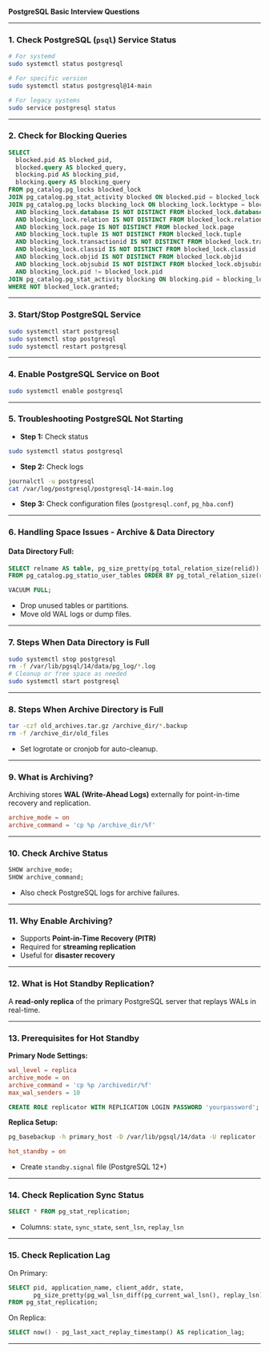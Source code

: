 **PostgreSQL Basic Interview Questions**

---

### 1. Check PostgreSQL (`psql`) Service Status

```bash
# For systemd
sudo systemctl status postgresql

# For specific version
sudo systemctl status postgresql@14-main

# For legacy systems
sudo service postgresql status
```

---

### 2. Check for Blocking Queries

```sql
SELECT
  blocked.pid AS blocked_pid,
  blocked.query AS blocked_query,
  blocking.pid AS blocking_pid,
  blocking.query AS blocking_query
FROM pg_catalog.pg_locks blocked_lock
JOIN pg_catalog.pg_stat_activity blocked ON blocked.pid = blocked_lock.pid
JOIN pg_catalog.pg_locks blocking_lock ON blocking_lock.locktype = blocked_lock.locktype
  AND blocking_lock.database IS NOT DISTINCT FROM blocked_lock.database
  AND blocking_lock.relation IS NOT DISTINCT FROM blocked_lock.relation
  AND blocking_lock.page IS NOT DISTINCT FROM blocked_lock.page
  AND blocking_lock.tuple IS NOT DISTINCT FROM blocked_lock.tuple
  AND blocking_lock.transactionid IS NOT DISTINCT FROM blocked_lock.transactionid
  AND blocking_lock.classid IS NOT DISTINCT FROM blocked_lock.classid
  AND blocking_lock.objid IS NOT DISTINCT FROM blocked_lock.objid
  AND blocking_lock.objsubid IS NOT DISTINCT FROM blocked_lock.objsubid
  AND blocking_lock.pid != blocked_lock.pid
JOIN pg_catalog.pg_stat_activity blocking ON blocking.pid = blocking_lock.pid
WHERE NOT blocked_lock.granted;
```

---

### 3. Start/Stop PostgreSQL Service

```bash
sudo systemctl start postgresql
sudo systemctl stop postgresql
sudo systemctl restart postgresql
```

---

### 4. Enable PostgreSQL Service on Boot

```bash
sudo systemctl enable postgresql
```

---

### 5. Troubleshooting PostgreSQL Not Starting

* **Step 1:** Check status

```bash
sudo systemctl status postgresql
```

* **Step 2:** Check logs

```bash
journalctl -u postgresql
cat /var/log/postgresql/postgresql-14-main.log
```

* **Step 3:** Check configuration files (`postgresql.conf`, `pg_hba.conf`)

---

### 6. Handling Space Issues - Archive & Data Directory

#### Data Directory Full:

```sql
SELECT relname AS table, pg_size_pretty(pg_total_relation_size(relid)) AS size
FROM pg_catalog.pg_statio_user_tables ORDER BY pg_total_relation_size(relid) DESC LIMIT 10;
```

```sql
VACUUM FULL;
```

* Drop unused tables or partitions.
* Move old WAL logs or dump files.

---

### 7. Steps When Data Directory is Full

```bash
sudo systemctl stop postgresql
rm -f /var/lib/pgsql/14/data/pg_log/*.log
# Cleanup or free space as needed
sudo systemctl start postgresql
```

---

### 8. Steps When Archive Directory is Full

```bash
tar -czf old_archives.tar.gz /archive_dir/*.backup
rm -f /archive_dir/old_files
```

* Set logrotate or cronjob for auto-cleanup.

---

### 9. What is Archiving?

Archiving stores **WAL (Write-Ahead Logs)** externally for point-in-time recovery and replication.

```conf
archive_mode = on
archive_command = 'cp %p /archive_dir/%f'
```

---

### 10. Check Archive Status

```sql
SHOW archive_mode;
SHOW archive_command;
```

* Also check PostgreSQL logs for archive failures.

---

### 11. Why Enable Archiving?

* Supports **Point-in-Time Recovery (PITR)**
* Required for **streaming replication**
* Useful for **disaster recovery**

---

### 12. What is Hot Standby Replication?

A **read-only replica** of the primary PostgreSQL server that replays WALs in real-time.

---

### 13. Prerequisites for Hot Standby

**Primary Node Settings:**

```conf
wal_level = replica
archive_mode = on
archive_command = 'cp %p /archivedir/%f'
max_wal_senders = 10
```

```sql
CREATE ROLE replicator WITH REPLICATION LOGIN PASSWORD 'yourpassword';
```

**Replica Setup:**

```bash
pg_basebackup -h primary_host -D /var/lib/pgsql/14/data -U replicator -P --wal-method=stream
```

```conf
hot_standby = on
```

* Create `standby.signal` file (PostgreSQL 12+)

---

### 14. Check Replication Sync Status

```sql
SELECT * FROM pg_stat_replication;
```

* Columns: `state`, `sync_state`, `sent_lsn`, `replay_lsn`

---

### 15. Check Replication Lag

On Primary:

```sql
SELECT pid, application_name, client_addr, state,
       pg_size_pretty(pg_wal_lsn_diff(pg_current_wal_lsn(), replay_lsn)) AS replication_lag
FROM pg_stat_replication;
```

On Replica:

```sql
SELECT now() - pg_last_xact_replay_timestamp() AS replication_lag;
```

---


